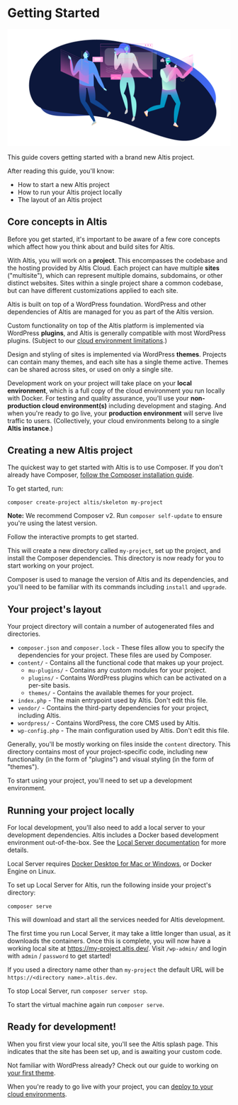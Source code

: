 # Getting Started

![](./assets/banner-getting-started.png)

This guide covers getting started with a brand new Altis project.

After reading this guide, you'll know:

* How to start a new Altis project
* How to run your Altis project locally
* The layout of an Altis project


## Core concepts in Altis

Before you get started, it's important to be aware of a few core concepts which affect how you think about and build sites for Altis.

With Altis, you will work on a **project**. This encompasses the codebase and the hosting provided by Altis Cloud. Each project can have multiple **sites** ("multisite"), which can represent multiple domains, subdomains, or other distinct websites. Sites within a single project share a common codebase, but can have different customizations applied to each site.

Altis is built on top of a WordPress foundation. WordPress and other dependencies of Altis are managed for you as part of the Altis version.

Custom functionality on top of the Altis platform is implemented via WordPress **plugins**, and Altis is generally compatible with most WordPress plugins. (Subject to our [cloud environment limitations](https://docs.altis-dxp.com/cloud/limitations/).)

Design and styling of sites is implemented via WordPress **themes**. Projects can contain many themes, and each site has a single theme active. Themes can be shared across sites, or used on only a single site.

Development work on your project will take place on your **local environment**, which is a full copy of the cloud environment you run locally with Docker. For testing and quality assurance, you'll use your **non-production cloud environment(s)** including development and staging. And when you're ready to go live, your **production environment** will serve live traffic to users. (Collectively, your cloud environments belong to a single **Altis instance**.)


## Creating a new Altis project

The quickest way to get started with Altis is to use Composer. If you don't already have Composer, [follow the Composer installation guide](https://getcomposer.org/download/).

To get started, run:

```
composer create-project altis/skeleton my-project
```

**Note:** We recommend Composer v2. Run `composer self-update` to ensure you're using the latest version.

Follow the interactive prompts to get started.

This will create a new directory called `my-project`, set up the project, and install the Composer dependencies. This directory is now ready for you to start working on your project.

Composer is used to manage the version of Altis and its dependencies, and you'll need to be familiar with its commands including `install` and `upgrade`.


## Your project's layout

Your project directory will contain a number of autogenerated files and directories.

* `composer.json` and `composer.lock` - These files allow you to specify the dependencies for your project. These files are used by Composer.
* `content/` - Contains all the functional code that makes up your project.
	* `mu-plugins/` - Contains any custom modules for your project.
	* `plugins/` - Contains WordPress plugins which can be activated on a per-site basis.
	* `themes/` - Contains the available themes for your project.
* `index.php` - The main entrypoint used by Altis. Don't edit this file.
* `vendor/` - Contains the third-party dependencies for your project, including Altis.
* `wordpress/` - Contains WordPress, the core CMS used by Altis.
* `wp-config.php` - The main configuration used by Altis. Don't edit this file.

Generally, you'll be mostly working on files inside the `content` directory. This directory contains most of your project-specific code, including new functionality (in the form of "plugins") and visual styling (in the form of "themes").

To start using your project, you'll need to set up a development environment.


## Running your project locally

For local development, you'll also need to add a local server to your development dependencies. Altis includes a Docker based development environment out-of-the-box. See the [Local Server documentation](docs://local-server/) for more details.

Local Server requires [Docker Desktop for Mac or Windows](https://www.docker.com/products/docker-desktop), or Docker Engine on Linux.

To set up Local Server for Altis, run the following inside your project's directory:

```
composer serve
```

This will download and start all the services needed for Altis development.

The first time you run Local Server, it may take a little longer than usual, as it downloads the containers. Once this is complete, you will now have a working local site at https://my-project.altis.dev/. Visit `/wp-admin/` and login with `admin` / `password` to get started!

If you used a directory name other than `my-project` the default URL will be `https://<directory name>.altis.dev`.

To stop Local Server, run `composer server stop`.

To start the virtual machine again run `composer serve`.


## Ready for development!

When you first view your local site, you'll see the Altis splash page. This indicates that the site has been set up, and is awaiting your custom code.

Not familiar with WordPress already? Check out our guide to working on [your first theme](first-theme.md).

When you're ready to go live with your project, you can [deploy to your cloud environments](deploy.md).
